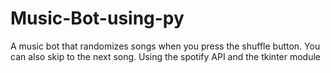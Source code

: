 # Music-Bot-using-py
A music bot that randomizes songs when you press the shuffle button. You can also skip to the next song. Using the spotify API and the tkinter module
